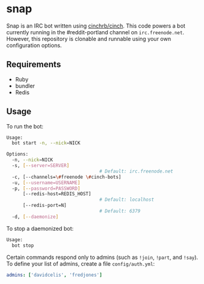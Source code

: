 # snap

Snap is an IRC bot written using [cinchrb/cinch](https://github.com/cinchrb/cinch). This code powers a bot currently running in the #reddit-portland channel on `irc.freenode.net`. However, this repository is clonable and runnable using your own configuration options.

## Requirements

* Ruby
* bundler
* Redis

## Usage

To run the bot:

```bash
Usage:
  bot start -n, --nick=NICK

Options:
  -n, --nick=NICK                 
  -s, [--server=SERVER]           
                                  # Default: irc.freenode.net
  -c, [--channels=\#freenode \#cinch-bots]  
  -u, [--username=USERNAME]       
  -p, [--password=PASSWORD]       
      [--redis-host=REDIS_HOST]   
                                  # Default: localhost
      [--redis-port=N]            
                                  # Default: 6379
  -d, [--daemonize]               
```

To stop a daemonized bot:

```bash
Usage:
  bot stop
```

Certain commands respond only to admins (such as `!join`, `!part`, and `!say`). To define your list of admins, create a file `config/auth.yml`:

```yaml
admins: ['davidcelis', 'fredjones']
```
